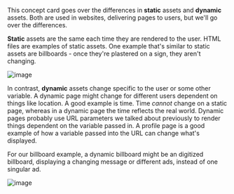 <!--title={Static Asset vs. Dynamic Assets}--> 

This concept card goes over the differences in **static** assets and **dynamic** assets. Both are used in websites,  delivering pages to users, but we'll go over the differences. 



**Static** assets are the same each time they are rendered to the user. HTML files are examples of static assets. One example that's similar to static assets are billboards - once they're plastered on a sign, they aren't changing. 

![image](https://www.cloudflare.com/resources/images/slt3lc6tev37/1wXlf7IjxWvr2ivJyzC9iv/4acfec55339c30d2c01eee7d80c9a183/caching-static-content.svg)

In contrast, **dynamic** assets change specific to the user or some other variable. A dynamic page might change for different users dependent on things like location. A good example is time. Time *cannot* change on a static page, whereas in a dynamic page the time reflects the real world. Dynamic pages probably use URL parameters we talked about previously to render things dependent on the variable passed in. A profile page is a good example of how a variable passed into the URL can change what's displayed. 



For our billboard example, a dynamic billboard might be an digitized billboard, displaying a changing message or different ads, instead of one singular ad. 

![image](https://www.cloudflare.com/resources/images/slt3lc6tev37/6ijRQV6QxiyG4zyidpgJmi/23088f026f5b01cd671274b9b994096f/caching-dynamic-content.svg)